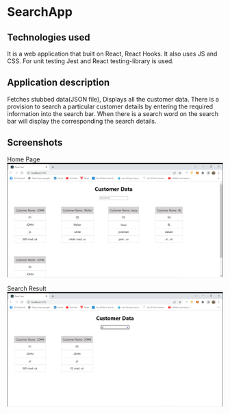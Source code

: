 # SearchApp
## Technologies used
It is a web application that built on React, React Hooks.
It also uses JS and CSS.
For unit testing Jest and React testing-library is used.

## Application description
Fetches stubbed data(JSON file), Displays all the customer data.
There is a provision to search a particular customer details by entering the required information into the search bar.
When there is a search word on the search bar will display the corresponding the search details. 

## Screenshots

Home Page
![Screenshot](screenshots/HomePage.png)

Search Result
![Screenshot](screenshots/SearchedResult.png)



